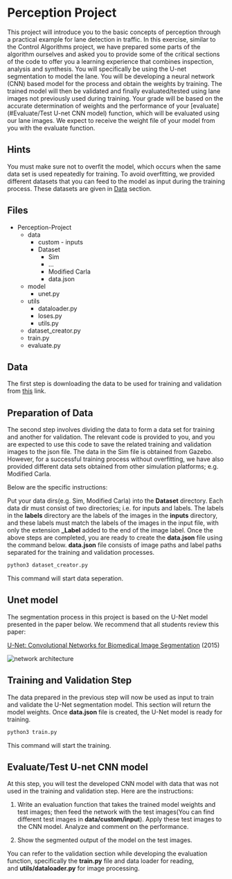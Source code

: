 # Perception Project
This project will introduce you to the basic concepts of perception through a practical
example for lane detection in traffic. In this exercise, similar to the Control Algorithms
project, we have prepared some parts of the algorithm ourselves and asked you to
provide some of the critical sections of the code to offer you a learning experience that
combines inspection, analysis and synthesis.
You will specifically be using the U-net segmentation to model the lane. You will be
developing a neural network (CNN) based model for the process and obtain the weights
by training. The trained model will then be validated and finally evaluated/tested using
lane images not previously used during training. Your grade will be based on the
accurate determination of weights and the performance of your
[evaluate](#Evaluate/Test U-net CNN model) function, which will be evaluated using our
lane images. We expect to receive the weight file of your model from you with the
evaluate function.

## Hints 
You must make sure not to overfit the model, which occurs when the same data set is
used repeatedly for training. To avoid overfitting, we provided different datasets that you
can feed to the model as input during the training process. These datasets are given
in [Data](#Data) section.


## Files
- Perception-Project
	- data
		- custom
                     	- inputs
		- Dataset
			- Sim
			- ...
			- Modified Carla
			- data.json
	- model
		- unet.py
	- utils
		- dataloader.py
		- loses.py
		- utils.py
	- dataset_creator.py
	- train.py
	- evaluate.py
## Data
The first step is downloading the data to be used for training and validation
from [this](https://drive.google.com/file/d/1OC0FQfcSh1VaF8Yualx_AVG4MhxCyUNP/view?usp=sharing) link.

## Preparation of Data
The second step involves dividing the data to form a data set for training and another for
validation. The relevant code is provided to you, and you are expected to use this code
to save the related training and validation images to the json file. The data in the Sim file
is obtained from Gazebo. However, for a successful training process without overfitting,
we have also provided different data sets obtained from other simulation platforms; e.g.
Modified Carla.

Below are the specific instructions:

Put your data dirs(e.g. Sim, Modified Carla) into the **Dataset** directory. Each data dir must
consist of two directories; i.e. for inputs and labels. The labels in the **labels** directory are the
labels of the images in the **inputs** directory, and these labels must match the labels of the
images in the input file, with only the extension **_Label** added to the end of the image
label. Once the above steps are completed, you are ready to create the **data.json** file
using the command below. **data.json** file consists of image paths and label paths separated for the
training and validation processes.

```python
python3 dataset_creator.py
```
This command will start data seperation.

## Unet model
The segmentation process in this project is based on the U-Net model presented in the
paper below. We recommend that all students review this paper:

[U-Net: Convolutional Networks for Biomedical Image Segmentation](https://arxiv.org/abs/1505.04597) (2015)

![network architecture](https://i.imgur.com/jeDVpqF.png)

## Training and Validation Step
The data prepared in the previous step will now be used as input to train and validate
the U-Net segmentation model. This section will return the model weights.
Once **data.json** file is created, the U-Net model is ready for training.

```python
python3 train.py
```
This command will start the training.

## Evaluate/Test U-net CNN model
At this step, you will test the developed CNN model with data that was not used in the
training and validation step. Here are the instructions:
1) Write an evaluation function that takes the trained model weights and test
images; then feed the network with the test images(You can find different test
images in **data/custom/input**). Apply these test images to the CNN model.
Analyze and comment on the performance.

2) Show the segmented output of the model on the test images.  

You can refer to the validation section while developing the evaluation function,
specifically the **train.py** file and data loader for reading, and **utils/dataloader.py**
for image processing.


